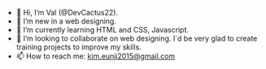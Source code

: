 - 👋 Hi, I’m Val (@DevCactus22).
- 👀 I’m new in a web designing.
- 🌱 I’m currently learning HTML and CSS, Javascript.
- 💞️ I’m looking to collaborate on web designing. I\`d be very glad to create training projects to improve my skills.
- 📫 How to reach me: kim.eunji2015@gmail.com

<!---
DevCactus22/DevCactus22 is a ✨ special ✨ repository because its `README.md` (this file) appears on your GitHub profile.
You can click the Preview link to take a look at your changes.
--->

